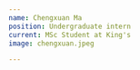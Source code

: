 ```yaml
---
name: Chengxuan Ma
position: Undergraduate intern
current: MSc Student at King's
image: chengxuan.jpeg

--- 
```

